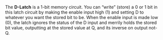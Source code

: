 The **D-Latch** is a 1-bit memory circuit. You can “write” (store) a 0 or 1 bit in this latch circuit by making the enable input high (1) and setting D to whatever you want the stored bit to be. When the enable input is made low (0), the latch ignores the status of the D input and merrily holds the stored bit value, outputting at the stored value at Q, and its inverse on output not-Q.